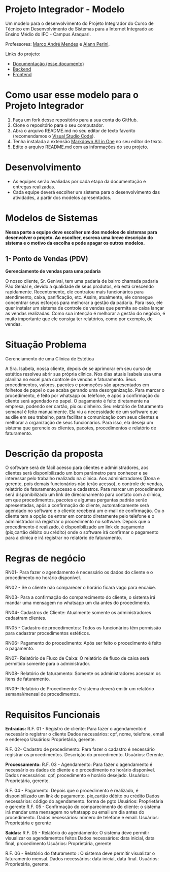 # Projeto Integrador - Modelo

Um modelo para o desenvolvimento do Projeto Integrador do Curso de Técnico em Desenvolvimento de Sistemas para a Internet Integrado ao Ensino Médio do IFC - Campus Araquari.

Professores: [Marco André Mendes](github.com/marcoandre) e [Alann Perini](https://github.com/AlannKPerini).

Links do projeto:

-   [Documentação (esse documento)](github.com/marcoandre/pi-modelo)
-   [Backend](github.com/marcoandre/pi-backend)
-   [Frontend](github.com/marcoandre/pi-frontend)

# Como usar esse modelo para o Projeto Integrador

1. Faça um fork desse repositório para a sua conta do GitHub.
2. Clone o repositório para o seu computador.
3. Abra o arquivo README.md no seu editor de texto favorito (recomendamos o [Visual Studio Code](https://code.visualstudio.com/)).
4. Tenha instalada a extensão [Markdown All in One](https://marketplace.visualstudio.com/items?itemName=yzhang.markdown-all-in-one) no seu editor de texto.
5. Edite o arquivo README.md com as informações do seu projeto.

# Desenvolvimento

-   As equipes serão avaliadas por cada etapa da documentação e entregas realizadas.
-   Cada equipe deverá escolher um sistema para o desenvolvimento das atividades, a partir dos modelos apresentados.

# Modelos de Sistemas

**Nessa parte a equipe deve escolher um dos modelos de sistemas para desenvolver o projeto. Ao escolher, escreva uma breve descrição do sistema e o motivo da escolha e pode apagar os outros modelos.**

## 1- Ponto de Vendas (PDV)

**Gerenciamento de vendas para uma padaria**

O nosso cliente, Sr. Genival, tem uma padaria de bairro chamada padaria Pão Genial e, devido a qualidade de seus produtos, ela está crescendo rapidamente. Recentemente, ele contratou mais funcionários para atendimento, caixa, panificação, etc.
Assim, atualmente, ele consegue concentrar seus esforços para melhorar a gestão da padaria. Para isso, ele quer instalar um sistema de controle de vendas que permita ao caixa lançar as vendas realizadas. Como sua intenção
é melhorar a gestão do negócio, é muito importante que ele consiga ter
relatórios, como por exemplo, de vendas.

# Situação Problema

Gerenciamento de uma Clínica de Estética 

A Sra. Isabela, nossa cliente, depois de se aprimorar em seu curso de estética resolveu abrir sua própria clínica. Nos dias atuais Isabela usa uma planilha no excel para controle de vendas e faturamento. Seus procedimentos, valores, pacotes e promoções são apresentados em folhetos de papel o que acaba gerando uma desorganização. Para marcar o procedimento, é feito por whatsapp ou telefone, e após a confirmação do cliente será agendado no papel. 
O pagamento é feito diretamente na empresa, podendo ser cartão, pix ou dinheiro. Seu relatório de faturamento semanal é feito manualmente.
Ela viu a necessidade de um software que auxilie em seu trabalho, para facilitar a comunicação com seus clientes e melhorar a organização de seus funcionários. 
Para isso, ela deseja um sistema que gerencie os clientes, pacotes, procedimentos e relatório de faturamento.

# Descrição da proposta

O software será de fácil acesso para clientes e administradores, aos clientes será disponibilizado um bom parâmetro para conhecer e se interessar pelo trabalho realizado na clínica. Aos administradores (Dona e gerente, pois demais funcionários não terão acesso), o controle de vendas, relatório de faturamento,acesso e cadastros.
Para marcar um procedimento será disponibilizado um link de direcionamento para contato com a clínica, em que procedimentos, pacotes e algumas perguntas padrão serão apresentadas, após a confirmação do cliente, automaticamente será agendado no software e o cliente receberá um e-mail de confirmação. Ou o cliente tem a opção de entrar em contato diretamente pelo telefone e o administrador irá registrar o procedimento no software.
Depois que o procedimento é realizado, é disponibilizado um link de pagamento (pix,cartão débito ou crédito) onde o software irá confirmar o pagamento para a clínica e irá registrar no relatório de faturamento.

#  Regras de negócio

RN01- Para fazer o agendamento é necessário os dados do cliente e o procedimento no horário disponível.

RN02 - Se o cliente não comparecer o horário ficará vago para encaixe.

RN03- Para a confirmação do comparecimento do cliente, o sistema irá mandar uma mensagem no whatsapp um dia antes do procedimento.

RN04- Cadastros de Cliente: Atualmente somente os administradores cadastram clientes.

RN05 - Cadastro de procedimentos: Todos os funcionários têm permissão para cadastrar procedimentos estéticos. 

RN06- Pagamento do procedimento: Após ser feito o procedimento é feito o pagamento.

RN07- Relatório de Fluxo de Caixa: O relatório de fluxo de caixa será permitido somente para o administrador.

RN08- Relatório de faturamento: Somente os administradores acessam os itens de faturamento. 

RN09- Relatório de Procedimento: O sistema deverá emitir um relatório semanal/mensal de procedimentos.
 
# Requisitos Funcionais 

**Entradas:**
R.F. 01 - Registro de cliente: Para fazer o agendamento é necessário registrar o cliente
Dados necessários: cpf, nome, telefone, email e endereço
Usuários: Proprietária, gerente.

R.F. 02- Cadastro de procedimento: Para fazer o cadastro  é necessário registrar os procedimentos.
 Descrição do procedimento.
Usuários: Gerente.

**Processamento:**
R.F. 03 - Agendamento: Para fazer o agendamento é necessário os dados do cliente e o procedimento no horário disponível. 
Dados necessários: cpf, procedimento e horário desejado.
Usuários: Proprietária, gerente.


R.F. 04 - Pagamento: Depois que o procedimento é realizado, é disponibilizado um link de pagamento. pix,cartão débito ou crédito
Dados necessários: código do agendamento. forma de pgto
Usuários: Proprietária e gerente
R.F. 05 - Confirmação do comparecimento do cliente: o sistema irá mandar uma mensagem no whatsapp ou email um dia antes do procedimento.
Dados necessários: número de telefone e email.
Usuários: Proprietária e gerente


**Saídas:**
R.F. 05 - Relatório do agendamento: O sistema deve permitir visualizar os agendamentos feitos
Dados necessários: data inicial, data final, procedimento
Usuários: Proprietária, gerente

R.F. 06 - Relatório do faturamento : O sistema deve permitir visualizar o faturamento mensal.
Dados necessários: data inicial, data final.
Usuários: Proprietária, gerente.
